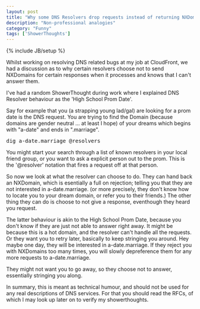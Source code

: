 ```yaml
---
layout: post
title: "Why some DNS Resolvers drop requests instead of returning NXDomains."
description: "Non-professional analogies"
category: "Funny"
tags: ['ShowerThoughts']
---
```

{% include JB/setup %}

Whilst working on resolving DNS related bugs at my job at CloudFront, we had a discussion as to why certain resolvers 
choose not to send NXDomains for certain responses when it processes and knows that I can't answer them.

I've had a random ShowerThought during work where I explained DNS Resolver behaviour as the 'High School Prom Date'.

Say for example that you (a strapping young lad/gal) are looking for a prom date is the DNS request. 
You are trying to find the Domain (because domains are gender neutral ... at least I hope) 
of your dreams which begins with "a-date" and ends in ".marriage". 

<pre>
dig a-date.marriage @resolvers
</pre>

You might start your search through a list of known resolvers in your local friend group, or you want to ask a explicit
person out to the prom. This is the '@resolver' notation that fires a request off at that person.

So now we look at what the resolver can choose to do. They can hand back an NXDomain, which is esentially a full on 
rejection; telling you that they are not interested in a-date.marriage. (or more precisely, they don't know how to 
locate you to your dream domain, or refer you to their friends.) The other thing they can do is choose to not give a 
response, eventhough they heard you request. 

The latter behaviour is akin to the High School Prom Date, because you don't know if they are just not able to answer 
right away. It might be  because this is a hot domain, and the resolver can't handle all the requests. 
Or they want you to retry later, basically to keep stringing you around. Hey maybe one day, they will be interested in 
a-date.marriage. If they reject you with NXDomains too many times, you will slowly depreference them for any more 
requests to a-date.marriage. 

They might not want you to go away, so they choose not to answer, essentially stringing you along.

In summary, this is meant as technical humour, and should not be used for any real descriptions of DNS services.
For that you should read the RFCs, of which I may look up later on to verify my showerthoughts.
